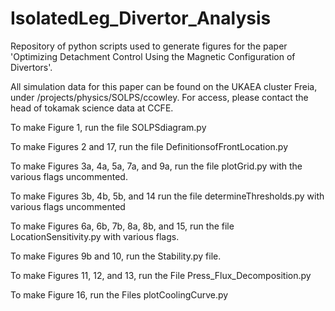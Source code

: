 # IsolatedLeg_Divertor_Analysis
Repository of python scripts used to generate figures for the paper 'Optimizing Detachment Control Using the Magnetic Configuration of Divertors'. 

All simulation data for this paper can be found on the UKAEA cluster Freia, under /projects/physics/SOLPS/ccowley. For access, please contact the head of tokamak science data at CCFE. 

To make Figure 1, run the file SOLPSdiagram.py

To make Figures 2 and 17, run the file DefinitionsofFrontLocation.py

To make Figures 3a, 4a, 5a, 7a, and 9a, run the file plotGrid.py with the various flags uncommented. 

To make Figures 3b, 4b, 5b, and 14 run the file determineThresholds.py with various flags uncommented

To make Figures 6a, 6b, 7b, 8a, 8b, and 15, run the file LocationSensitivity.py with various flags.

To make Figures 9b and 10, run the Stability.py file.

To make Figures 11, 12, and 13, run the File Press_Flux_Decomposition.py

To make Figure 16, run the Files plotCoolingCurve.py
